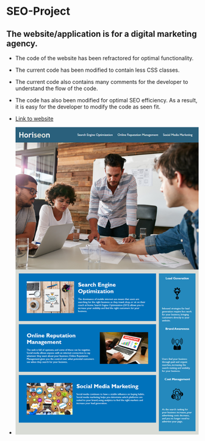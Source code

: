 # SEO-Project
## The website/application is for a digital marketing agency.
  - The code of the website has been refractored for optimal functionality. 
  - The current code has been modified to contain less CSS classes. 
  - The current code also contains many comments for the developer to understand the flow of the code. 
  - The code has also been modified for optimal SEO efficiency. 
As a result, it is easy for the developer to modify the code as seen fit. 

  - [Link to website](https://joesmall37.github.io/SEO-Project/)


  - ![Screenshot of the website/application](https://github.com/joesmall37/SEO-Project/blob/main/Homework/Assets/01-html-css-git-homework-demo.png?raw=true)
